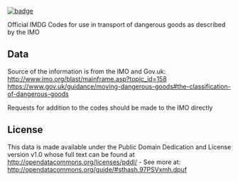 <a href="https://datahub.io/core/IMO-IMDG-Codes"><img src="https://badgen.net/badge/icon/View%20on%20datahub.io/orange?icon=https://datahub.io/datahub-cube-badge-icon.svg&label&scale=1.25)" alt="badge" /></a>

Official IMDG Codes for use in transport of dangerous goods as described by the IMO

## Data

Source of the information is from the IMO and Gov.uk:
http://www.imo.org/blast/mainframe.asp?topic_id=158
https://www.gov.uk/guidance/moving-dangerous-goods#the-classification-of-dangerous-goods

Requests for addition to the codes should be made to the IMO directly

## License

This data is made available under the Public Domain Dedication and License version v1.0 whose full text can be found at http://opendatacommons.org/licenses/pddl/ - See more at: http://opendatacommons.org/guide/#sthash.97PSVxmh.dpuf
